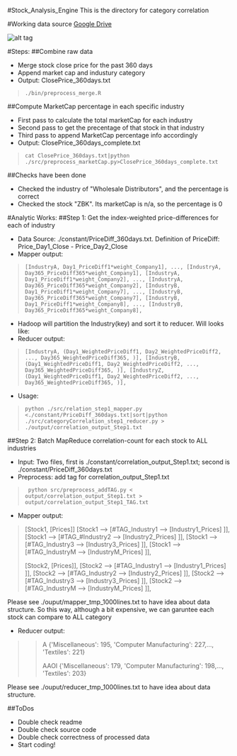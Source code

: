 #Stock_Analysis_Engine
This is the directory for category correlation

#Working data source
[Google Drive](https://drive.google.com/open?id=0BzG5zLRRrgKwfkthYmJhdW94aUE1QVpDeTN4bnhsVDJuNmJSZ1d2aElaSExJaUVpWWs5ZDg&authuser=0)

![alt tag](./constant/fig)

#Steps:
##Combine raw data
- Merge stock close price for the past 360 days
- Append market cap and industury category
- Output: ClosePrice_360days.txt

>`./bin/preprocess_merge.R`

##Compute MarketCap percentage in each specific industry
- First pass to calculate the total marketCap for each industry
- Second pass to get the precentage of that stock in that industry
- Third pass to append MarketCap percentage info accordingly
- Output: ClosePrice_360days_complete.txt

>`cat ClosePrice_360days.txt|python ./src/preprocess_marketCap.py>ClosePrice_360days_complete.txt`

##Checks have been done
- Checked the industry of "Wholesale Distributors", and the percentage is correct
- Checked the stock "ZBK". Its marketCap is n/a, so the percentage is 0

#Analytic Works:
##Step 1: Get the index-weighted price-differences for each of industry
- Data Source: ./constant/PriceDiff_360days.txt. Definition of PriceDiff: Price_Day1_Close - Price_Day2_Close
- Mapper output:

>`[IndustryA, Day1_PriceDiff1*weight_Company1], ..., [IndustryA, Day365_PriceDiff365*weight_Company1],
[IndustryA, Day1_PriceDiff1*weight_Company2], ..., [IndustryA, Day365_PriceDiff365*weight_Company2],
[IndustryB, Day1_PriceDiff1*weight_Company7], ..., [IndustryB, Day365_PriceDiff365*weight_Company7],
[IndustryB, Day1_PriceDiff1*weight_Company8], ..., [IndustryB, Day365_PriceDiff365*weight_Company8],`

- Hadoop will partition the Industry(key) and sort it to reducer. Will looks like:
- Reducer output: 

>`[IndustryA, (Day1_WeightedPriceDiff1, Day2_WeightedPriceDiff2, ..., Day365_WeightedPriceDiff365, )],
[IndustryB, (Day1_WeightedPriceDiff1, Day2_WeightedPriceDiff2, ..., Day365_WeightedPriceDiff365, )],
[IndustryZ, (Day1_WeightedPriceDiff1, Day2_WeightedPriceDiff2, ..., Day365_WeightedPriceDiff365, )],`

- Usage:

>`python ./src/relation_step1_mapper.py <./constant/PriceDiff_360days.txt|sort|python ./src/categoryCorrelation_step1_reducer.py > ./output/correlation_output_Step1.txt`

##Step 2: Batch MapReduce correlation-count for each stock to ALL industries
- Input: Two files, first is ./constant/correlation_output_Step1.txt; second is ./constant/PriceDiff_360days.txt
- Preprocess: add tag for correlation_output_Step1.txt
>` python src/preprocess_addTAG.py < output/correlation_output_Step1.txt > output/correlation_output_Step1_TAG.txt`

- Mapper output:
>[Stock1, [Prices]]  [Stock1 --> [#TAG_Industry1 --> [Industry1_Prices] ]],  
>[Stock1 --> [#TAG_#Industry2 --> [Industry2_Prices] ]],
>[Stock1 --> [#TAG_Industry3 --> [Industry3_Prices] ]],
>[Stock1 --> [#TAG_IndustryM --> [IndustryM_Prices] ]],
>
>[Stock2, [Prices]],
>[Stock2 --> [#TAG_Industry1 --> [Industry1_Prices] ]],
>[Stock2 --> [#TAG_Industry2 --> [Industry2_Prices] ]],
>[Stock2 --> [#TAG_Industry3 --> [Industry3_Prices] ]],
>[Stock2 --> [#TAG_IndustryM --> [IndustryM_Prices] ]],

Please see ./ouput/mapper_tmp_1000lines.txt to have idea about data structure.
So this way, although a bit expensive, we can garuntee each stock can compare to ALL category

- Reducer output:

>>A	{'Miscellaneous': 195, 'Computer Manufacturing': 227,..., 'Textiles': 221}
>>
>>AAOI	{'Miscellaneous': 179, 'Computer Manufacturing': 198,..., 'Textiles': 203}

Please see ./ouput/reducer_tmp_1000lines.txt to have idea about data structure.


##ToDos
- Double check readme
- Double check source code
- Double check correctness of processed data
- Start coding!